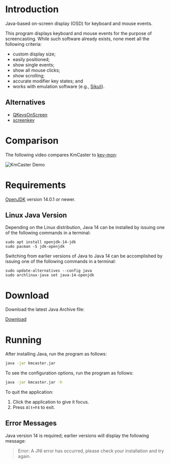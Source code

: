 # Introduction

Java-based on-screen display (OSD) for keyboard and mouse events.

This program displays keyboard and mouse events for the purpose of screencasting. While such software already exists, none meet all the following criteria:

* custom display size;
* easily positioned;
* show single events;
* show all mouse clicks;
* show scrolling;
* accurate modifier key states; and
* works with emulation software (e.g., [Sikuli](http://sikulix.com/)).

## Alternatives

* [QKeysOnScreen](https://github.com/ctrlcctrlv/QKeysOnScreen)
* [screenkey](https://www.thregr.org/~wavexx/software/screenkey)

# Comparison

The following video compares KmCaster to [key-mon](https://github.com/critiqjo/key-mon):

![KmCaster Demo](images/kmcaster-01.gif "Comparison Video")

# Requirements

[OpenJDK](https://bell-sw.com/pages/downloads/#/java-14-current) version 14.0.1 or newer.

## Linux Java Version

Depending on the Linux distribution, Java 14 can be installed by issuing one of the following commands in a terminal:

```
sudo apt install openjdk-14-jdk
sudo pacman -S jdk-openjdk
```

Switching from earlier versions of Java to Java 14 can be accomplished by issuing one of the following commands in a terminal:

```
sudo update-alternatives --config java
sudo archlinux-java set java-14-openjdk
```

# Download

Download the latest Java Archive file:

[Download](https://gitreleases.dev/gh/DaveJarvis/kmcaster/latest/kmcaster.jar)

# Running

After installing Java, run the program as follows:

``` bash
java -jar kmcaster.jar
```

To see the configuration options, run the program as follows:

``` bash
java -jar kmcaster.jar -h
```

To quit the application:

1. Click the application to give it focus.
1. Press `Alt+F4` to exit.

## Error Messages

Java version 14 is required; earlier versions will display the following
message:

> Error: A JNI error has occurred, please check your installation and try again.

